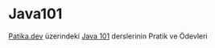 # Java101
[Patika.dev](https://app.patika.dev/) üzerindeki [Java 101](https://app.patika.dev/egitimler/java-ile-backend-web-development-patikasi/java101) derslerinin Pratik ve Ödevleri
